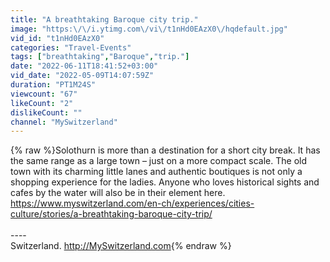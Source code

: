 ```yaml
---
title: "A breathtaking Baroque city trip."
image: "https:\/\/i.ytimg.com\/vi\/t1nHd0EAzX0\/hqdefault.jpg"
vid_id: "t1nHd0EAzX0"
categories: "Travel-Events"
tags: ["breathtaking","Baroque","trip."]
date: "2022-06-11T18:41:52+03:00"
vid_date: "2022-05-09T14:07:59Z"
duration: "PT1M24S"
viewcount: "67"
likeCount: "2"
dislikeCount: ""
channel: "MySwitzerland"
---
```

{% raw %}Solothurn is more than a destination for a short city break. It has the same range as a large town – just on a more compact scale. The old town with its charming little lanes and authentic boutiques is not only a shopping experience for the ladies. Anyone who loves historical sights and cafes by the water will also be in their element here. <a rel="nofollow" target="blank" href="https://www.myswitzerland.com/en-ch/experiences/cities-culture/stories/a-breathtaking-baroque-city-trip/">https://www.myswitzerland.com/en-ch/experiences/cities-culture/stories/a-breathtaking-baroque-city-trip/</a><br /><br />----<br />Switzerland. <a rel="nofollow" target="blank" href="http://MySwitzerland.com">http://MySwitzerland.com</a>{% endraw %}
